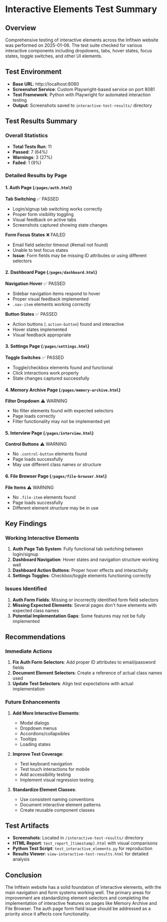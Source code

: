 # Interactive Elements Test Summary

## Overview
Comprehensive testing of interactive elements across the Infitwin website was performed on 2025-01-06. The test suite checked for various interactive components including dropdowns, tabs, hover states, focus states, toggle switches, and other UI elements.

## Test Environment
- **Base URL**: http://localhost:8080
- **Screenshot Service**: Custom Playwright-based service on port 8081
- **Test Framework**: Python with Playwright for automated interaction testing
- **Output**: Screenshots saved to `interactive-test-results/` directory

## Test Results Summary

### Overall Statistics
- **Total Tests Run**: 11
- **Passed**: 7 (64%)
- **Warnings**: 3 (27%)
- **Failed**: 1 (9%)

### Detailed Results by Page

#### 1. Auth Page (`/pages/auth.html`)
**Tab Switching** ✅ PASSED
- Login/signup tab switching works correctly
- Proper form visibility toggling
- Visual feedback on active tabs
- Screenshots captured showing state changes

**Form Focus States** ❌ FAILED
- Email field selector timeout (#email not found)
- Unable to test focus states
- **Issue**: Form fields may be missing ID attributes or using different selectors

#### 2. Dashboard Page (`/pages/dashboard.html`)
**Navigation Hover** ✅ PASSED
- Sidebar navigation items respond to hover
- Proper visual feedback implemented
- `.nav-item` elements working correctly

**Button States** ✅ PASSED
- Action buttons (`.action-button`) found and interactive
- Hover states implemented
- Visual feedback appropriate

#### 3. Settings Page (`/pages/settings.html`)
**Toggle Switches** ✅ PASSED
- Toggle/checkbox elements found and functional
- Click interactions work properly
- State changes captured successfully

#### 4. Memory Archive Page (`/pages/memory-archive.html`)
**Filter Dropdown** ⚠️ WARNING
- No filter elements found with expected selectors
- Page loads correctly
- Filter functionality may not be implemented yet

#### 5. Interview Page (`/pages/interview.html`)
**Control Buttons** ⚠️ WARNING
- No `.control-button` elements found
- Page loads successfully
- May use different class names or structure

#### 6. File Browser Page (`/pages/file-browser.html`)
**File Items** ⚠️ WARNING
- No `.file-item` elements found
- Page loads successfully
- Different element structure may be in use

## Key Findings

### Working Interactive Elements
1. **Auth Page Tab System**: Fully functional tab switching between login/signup
2. **Dashboard Navigation**: Hover states and navigation structure working well
3. **Dashboard Action Buttons**: Proper hover effects and interactivity
4. **Settings Toggles**: Checkbox/toggle elements functioning correctly

### Issues Identified
1. **Auth Form Fields**: Missing or incorrectly identified form field selectors
2. **Missing Expected Elements**: Several pages don't have elements with expected class names
3. **Potential Implementation Gaps**: Some features may not be fully implemented

## Recommendations

### Immediate Actions
1. **Fix Auth Form Selectors**: Add proper ID attributes to email/password fields
2. **Document Element Selectors**: Create a reference of actual class names used
3. **Update Test Selectors**: Align test expectations with actual implementation

### Future Enhancements
1. **Add More Interactive Elements**:
   - Modal dialogs
   - Dropdown menus
   - Accordions/collapsibles
   - Tooltips
   - Loading states

2. **Improve Test Coverage**:
   - Test keyboard navigation
   - Test touch interactions for mobile
   - Add accessibility testing
   - Implement visual regression testing

3. **Standardize Element Classes**:
   - Use consistent naming conventions
   - Document interactive element patterns
   - Create reusable component classes

## Test Artifacts
- **Screenshots**: Located in `/interactive-test-results/` directory
- **HTML Report**: `test_report_[timestamp].html` with visual comparisons
- **Python Test Script**: `test_interactive_elements.py` for reproduction
- **Results Viewer**: `view-interactive-test-results.html` for detailed analysis

## Conclusion
The Infitwin website has a solid foundation of interactive elements, with the main navigation and form systems working well. The primary areas for improvement are standardizing element selectors and completing the implementation of interactive features on pages like Memory Archive and File Browser. The auth page form field issue should be addressed as a priority since it affects core functionality.